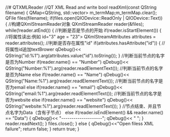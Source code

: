 //# QTXMLReader
//QT XML Read and write
bool readXml(const QString filename)
{
    QMap<QString, std::vector<int>> m_termMap;m_termMap.clear();
    QFile files(filename);
    if(files.open(QIODevice::ReadOnly | QIODevice::Text))
    {
        //构建QXmlStreamReader对象
        QXmlStreamReader reader(&files);
        while(!reader.atEnd())
        {
            //判断是否是节点的开始
            if(reader.isStartElement())
            {
                //将属性读出:例如 id="3" age = "23">
                QXmlStreamAttributes attributes = reader.attributes();
                //判断是否存在属性"id"
                if(attributes.hasAttribute("id"))
                {
                    //将属性id追加textBrower
                    qDebug()<< QString("id:%1").arg(attributes.value("id").toString());
                }
                //判断当前节点的名字是否为Number
                if(reader.name() == "Number")
                    qDebug()<< QString("Number:%1").arg(reader.readElementText());
                //判断当前节点的名字是否为Name
                else if(reader.name() == "Name")
                    qDebug()<< QString("Name:%1").arg(reader.readElementText());
                //判断当前节点的名字是否为email
                else if(reader.name() == "email")
                    qDebug()<< QString("email:%1").arg(reader.readElementText());
                //判断当前节点的名字是否为website
                else if(reader.name() == "website")
                    qDebug()<< QString("website:%1").arg(reader.readElementText());
            }
            //节点结束、并且节点名字为Data（含有子节点）
            else if(reader.isEndElement() && reader.name() == "Data")
            {
                qDebug()<< "--------------------";
                qDebug()<< " ";
            }
            reader.readNext();
        }
        files.close();
    }
    else
    {
        qDebug()<<"Open filess XML failure";
        return false;
    }
    return true;
}
